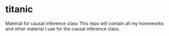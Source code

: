 # titanic
Material for causal inference class
This repo will contain all my homeworks and other material I use for the causal inference class.
